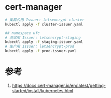 # cert-manager

```sh
# 集群公用 Issuer: letsencrypt-cluster
kubectl apply -f cluster-issuer.yaml

## namespace ufc
# 测试用 Issuer: letsencrypt-staging
kubectl apply -f staging-issuer.yaml
# 生产用 Issuer: letsencrypt-prod
kubectl apply -f prod-issuer.yaml

```

# 参考

1. https://docs.cert-manager.io/en/latest/getting-started/install/kubernetes.html
